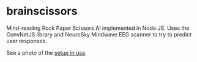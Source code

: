 # brainscissors
Mind-reading Rock Paper Scissors AI implemented in Node.JS. Uses the ConvNetJS library and NeuroSky Mindwave EEG scanner to try to predict user responses.

See a photo of the [setup in use](https://twitter.com/aknutas/status/630434101762347008).
